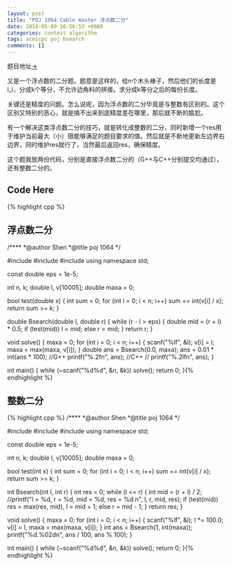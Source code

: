 ```yaml
---
layout: post
title: "POJ 1064 Cable master 浮点数二分"
date: 2014-05-09 16:56:53 +0800
categories: contest algorithm
tags: acmicpc poj bsearch
comments: []
---
```

题目地址<a title="POJ 1064" href="http://poj.org/problem?id=1064" target="_blank">-></a>

又是一个浮点数的二分题。题意是这样的，给n个木头棒子，然后他们的长度是l_i，分成k个等分，不允许边角料的拼接。求分成k等分之后的每份长度。

关键还是精度的问题。怎么说呢，因为浮点数的二分毕竟是与整数有区别的。这个区别又特别的恶心，就是搞不出来到底精度差在哪里，那后就不断的尴尬。

有一个解决这类浮点数二分的技巧，就是转化成整数的二分，同时新增一个res用于维护当前最大（小）限能够满足的题目要求的值。然后就是不断地更新左边界右边界，同时维护res就行了，当然最后返回res，确保精度。

这个题我放两份代码，分别是直接浮点数二分的（G++与C++分别提交均通过），还有整数二分的。

## Code Here
{% highlight cpp %}

## 浮点数二分
/****
	*@author    Shen
	*@title     poj 1064
	*/

#include <cstdio>
#include <cmath>
#include <algorithm>
using namespace std;

const double eps = 1e-5;

int n, k;
double l, v[10005];
double maxa = 0;

bool test(double x)
{
    int sum = 0;
    for (int i = 0; i < n; i++)
        sum += int(v[i] / x);
    return sum >= k;
}

double Bsearch(double l, double r)
{
    while (r - l > eps)
    {
        double mid = (r + l) * 0.5;
        if (test(mid))
            l = mid;
        else r = mid;
    }
    return r;
}

void solve()
{
    maxa = 0;
    for (int i = 0; i < n; i++)
    {
        scanf("%lf", &l);
        v[i] = l;
        maxa = max(maxa, v[i]);
    }
    double ans = Bsearch(0.0, maxa);
    ans = 0.01 * int(ans * 100);
    //G++
        printf("%.2fn", ans);
    //C++
    //  printf("%.2lfn", ans);
}

int main()
{
    while (~scanf("%d%d", &n, &k))
        solve();
    return 0;
}{% endhighlight %}

## 整数二分
{% highlight cpp %}
/****
	*@author    Shen
	*@title     poj 1064
	*/

#include <cstdio>
#include <cmath>
#include <algorithm>
using namespace std;

const double eps = 1e-5;

int n, k;
double l, v[10005];
double maxa = 0;

bool test(int x)
{
    int sum = 0;
    for (int i = 0; i < n; i++)
        sum += int(v[i] / x);
    return sum >= k;
}

int Bsearch(int l, int r)
{
    int res = 0;
    while (l <= r)
    {
        int mid = (r + l) / 2;
        //printf("l = %d, r = %d, mid = %d, res = %d.n", l, r, mid, res);
        if (test(mid))
            res = max(res, mid), l = mid + 1;
        else r = mid - 1;
    }
    return res;
}

void solve()
{
    maxa = 0;
    for (int i = 0; i < n; i++)
    {
        scanf("%lf", &l);
        l *= 100.0;
        v[i] = l;
        maxa = max(maxa, v[i]);
    }
    int ans = Bsearch(1, int(maxa));
    printf("%d.%02dn", ans / 100, ans % 100);
}

int main()
{
    while (~scanf("%d%d", &n, &k))
        solve();
    return 0;
}{% endhighlight %}
